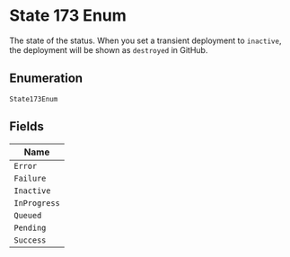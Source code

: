 
# State 173 Enum

The state of the status. When you set a transient deployment to `inactive`, the deployment will be shown as `destroyed` in GitHub.

## Enumeration

`State173Enum`

## Fields

| Name |
|  --- |
| `Error` |
| `Failure` |
| `Inactive` |
| `InProgress` |
| `Queued` |
| `Pending` |
| `Success` |

